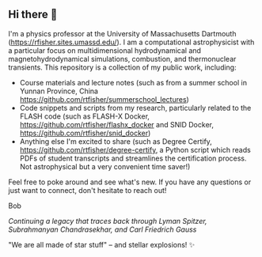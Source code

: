 ## Hi there 👋

I'm a physics professor at the University of Massachusetts Dartmouth (https://rfisher.sites.umassd.edu/). I am a computational astrophysicist with a particular focus on multidimensional hydrodynamical and magnetohydrodynamical simulations, combustion, and thermonuclear transients. This repository is a collection of my public work, including:

* Course materials and lecture notes (such as from a summer school in Yunnan Province, China https://github.com/rtfisher/summerschool_lectures)
* Code snippets and scripts from my research, particularly related to the FLASH code (such as FLASH-X Docker, https://github.com/rtfisher/flashx_docker and SNID Docker, https://github.com/rtfisher/snid_docker)
* Anything else I'm excited to share (such as Degree Certify, https://github.com/rtfisher/degree-certify, a Python script which reads PDFs of student transcripts and streamlines the certification process. Not astrophysical but a very convenient time saver!)

Feel free to poke around and see what's new. If you have any questions or just want to connect, don't hesitate to reach out!

Bob

*Continuing a legacy that traces back through Lyman Spitzer, Subrahmanyan Chandrasekhar, and Carl Friedrich Gauss*

"We are all made of star stuff" – and stellar explosions! ✨

<!--
**rtfisher/rtfisher** is a ✨ _special_ ✨ repository because its `README.md` (this file) appears on your GitHub profile.

Here are some ideas to get you started:

- 🔭 I’m currently working on ...
- 🌱 I’m currently learning ...
- 👯 I’m looking to collaborate on ...
- 🤔 I’m looking for help with ...
- 💬 Ask me about ...
- 📫 How to reach me: ...
- 😄 Pronouns: ...
- ⚡ Fun fact: ...
-->
